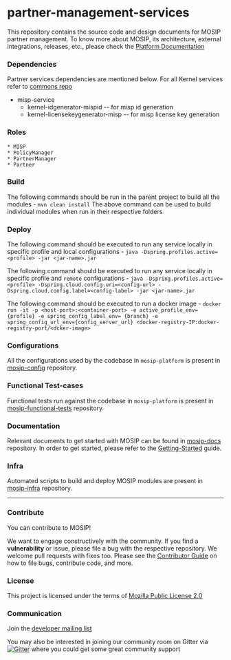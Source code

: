 # partner-management-services

This repository contains the source code and design documents for MOSIP partner management. To know more about MOSIP, its architecture, external integrations, releases, etc., please check the [Platform Documentation](https://github.com/mosip/mosip-docs/wiki)

### Dependencies
Partner services dependencies are mentioned below.  For all Kernel services refer to [commons repo](https://github.com/mosip/commons)  
* misp-service
  * kernel-idgenerator-mispid -- for misp id generation
  * kernel-licensekeygenerator-misp -- for misp license key generation
### Roles
	* MISP
	* PolicyManager
	* PartnerManager
	* Partner

### Build
The following commands should be run in the parent project to build all the modules - 
`mvn clean install`
The above command can be used to build individual modules when run in their respective folders

### Deploy
The following command should be executed to run any service locally in specific profile and local configurations - 
`java -Dspring.profiles.active=<profile> -jar <jar-name>.jar`

The following command should be executed to run any service locally in specific profile and `remote` configurations - 
`java -Dspring.profiles.active=<profile> -Dspring.cloud.config.uri=<config-url> -Dspring.cloud.config.label=<config-label> -jar <jar-name>.jar`

The following command should be executed to run a docker image - 
`docker run -it -p <host-port>:<container-port> -e active_profile_env={profile} -e spring_config_label_env= {branch} -e spring_config_url_env={config_server_url} <docker-registry-IP:docker-registry-port/<dcker-image>`

### Configurations
All the configurations used by the codebase in `mosip-platform` is present in [mosip-config](https://github.com/mosip/mosip-config) repository.

### Functional Test-cases
Functional tests run against the codebase in `mosip-platform` is present in [mosip-functional-tests](https://github.com/mosip/mosip-functional-tests) repository.

### Documentation
Relevant documents to get started with MOSIP can be found in [mosip-docs](https://github.com/mosip/mosip-docs) repository. 
In order to get started, please refer to the [Getting-Started](https://github.com/mosip/mosip-docs/wiki/Getting-Started) guide.

### Infra
Automated scripts to build and deploy MOSIP modules are present in [mosip-infra](https://github.com/mosip/mosip-infra) repository.

---

### Contribute
You can contribute to MOSIP! 

We want to engage constructively with the community.  If you find a **vulnerability** or issue, please file a bug with the respective repository.  We welcome pull requests with fixes too.  Please see the [Contributor Guide](https://github.com/mosip/mosip-docs/wiki/Contributor-Guide) on how to file bugs, contribute code, and more.

### License
This project is licensed under the terms of [Mozilla Public License 2.0](https://github.com/mosip/mosip-platform/blob/master/LICENSE)

### Communication
Join the [developer mailing list](https://groups.io/g/mosip-dev)


You may also be interested in joining our community room on Gitter via [![Gitter](https://badges.gitter.im/mosip-community/community.svg)](https://gitter.im/mosip-community/community?utm_source=badge&utm_medium=badge&utm_campaign=pr-badge)  where you could get some great community support
